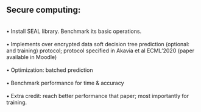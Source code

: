  ## Secure computing:
<br> • Install SEAL library. Benchmark its basic operations. </br>
<br> • Implements over encrypted data soft decision tree prediction (optional: and training) protocol; protocol specified in Akavia et al ECML’2020 (paper available in Moodle) </br>
<br> • Optimization: batched prediction </br>
<br> • Benchmark performance for time & accuracy </br>
<br> • Extra credit: reach better performance that paper; most importantly for training. </br>
